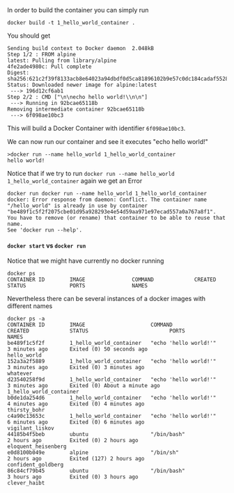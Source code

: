 
In order to build the container you can simply run
```
docker build -t 1_hello_world_container .
```

You should get 
```
Sending build context to Docker daemon  2.048kB
Step 1/2 : FROM alpine
latest: Pulling from library/alpine
4fe2ade4980c: Pull complete 
Digest: sha256:621c2f39f8133acb8e64023a94dbdf0d5ca81896102b9e57c0dc184cadaf5528
Status: Downloaded newer image for alpine:latest
 ---> 196d12cf6ab1
Step 2/2 : CMD ["\n\necho hello world!\\n\n"]
 ---> Running in 92bcae65118b
Removing intermediate container 92bcae65118b
 ---> 6f098ae10bc3
```

This will build a Docker Container with identifier  `6f098ae10bc3`.

We can now run our container and see it executes "echo hello world!"

```
>docker run --name hello_world 1_hello_world_container
hello world!
```

Notice that if we try to run `docker run --name hello_world 1_hello_world_container` again we get an Error

```
docker run docker run --name hello_world 1_hello_world_container
docker: Error response from daemon: Conflict. The container name "/hello_world" is already in use by container "be489f1c5f2f2075cbe01d95a928293e4e54d59aa971e97ecad557a0a767a8f1". You have to remove (or rename) that container to be able to reuse that name.
See 'docker run --help'.
```


#### `docker start` vs `docker run`

Notice that we might have currently no docker running
```
docker ps 
CONTAINER ID        IMAGE               COMMAND             CREATED             STATUS              PORTS               NAMES
```

Nevertheless there can be several instances of a docker images with different names
```
docker ps -a
CONTAINER ID        IMAGE                     COMMAND                 CREATED             STATUS                          PORTS               NAMES
be489f1c5f2f        1_hello_world_container   "echo 'hello world!'"   3 minutes ago       Exited (0) 50 seconds ago                           hello_world
152a3a2f5889        1_hello_world_container   "echo 'hello world!'"   3 minutes ago       Exited (0) 3 minutes ago                            whatever
d23540258f9d        1_hello_world_container   "echo 'hello world!'"   3 minutes ago       Exited (0) About a minute ago                       1_hello_world_container
b0de1da254d6        1_hello_world_container   "echo 'hello world!'"   4 minutes ago       Exited (0) 4 minutes ago                            thirsty_bohr
c4a90c13653c        1_hello_world_container   "echo 'hello world!'"   6 minutes ago       Exited (0) 6 minutes ago                            vigilant_liskov
44185b4f5beb        ubuntu                    "/bin/bash"             2 hours ago         Exited (0) 2 hours ago                              eloquent_heisenberg
e0d8100b049e        alpine                    "/bin/sh"               2 hours ago         Exited (127) 2 hours ago                            confident_goldberg
86c84cf79b45        ubuntu                    "/bin/bash"             3 hours ago         Exited (0) 3 hours ago                              clever_haibt
``` 



